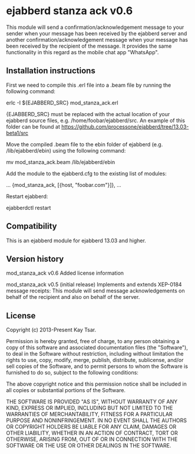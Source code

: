 ejabberd stanza ack v0.6
=========

This module will send a confirmation/acknowledgement message to your sender when your message has been received by the ejabberd server and another confirmation/acknowledgement message when your message has been received by the recipient of the message. It provides the same functionality in this regard as the mobile chat app "WhatsApp".

Installation instructions
---------
First we need to compile this .erl file into a .beam file by running the following command:

erlc -I ${EJABBERD_SRC} mod_stanza_ack.erl

{EJABBERD_SRC} must be replaced with the actual location of your ejabberd source files, e.g. /home/foobar/ejabberd/src. An example of this folder can be found at https://github.com/processone/ejabberd/tree/13.03-beta1/src

Move the compiled .beam file to the ebin folder of ejabberd (e.g. /lib/ejabberd/ebin) using the following command:

mv mod_stanza_ack.beam /lib/ejabberd/ebin

Add the module to the ejabberd.cfg to the existing list of modules:

...
  {mod_stanza_ack,  [{host, "foobar.com"}]},
...

Restart ejabberd:

ejabberdctl restart

Compatibility
---------
This is an ejabberd module for ejabberd 13.03 and higher. 

Version history
---------
mod_stanza_ack v0.6 
Added license information

mod_stanza_ack v0.5 (initial release)
Implements and extends XEP-0184 message receipts:
This module will send message acknowledgements on behalf of the recipient and also on behalf of the server.

License
---------
Copyright (c) 2013-Present Kay Tsar.

Permission is hereby granted, free of charge, to any person obtaining a copy
of this software and associated documentation files (the "Software"), to deal
in the Software without restriction, including without limitation the rights
to use, copy, modify, merge, publish, distribute, sublicense, and/or sell
copies of the Software, and to permit persons to whom the Software is
furnished to do so, subject to the following conditions:

The above copyright notice and this permission notice shall be included in
all copies or substantial portions of the Software.

THE SOFTWARE IS PROVIDED "AS IS", WITHOUT WARRANTY OF ANY KIND, EXPRESS OR
IMPLIED, INCLUDING BUT NOT LIMITED TO THE WARRANTIES OF MERCHANTABILITY,
FITNESS FOR A PARTICULAR PURPOSE AND NONINFRINGEMENT. IN NO EVENT SHALL THE
AUTHORS OR COPYRIGHT HOLDERS BE LIABLE FOR ANY CLAIM, DAMAGES OR OTHER
LIABILITY, WHETHER IN AN ACTION OF CONTRACT, TORT OR OTHERWISE, ARISING FROM,
OUT OF OR IN CONNECTION WITH THE SOFTWARE OR THE USE OR OTHER DEALINGS IN
THE SOFTWARE.
